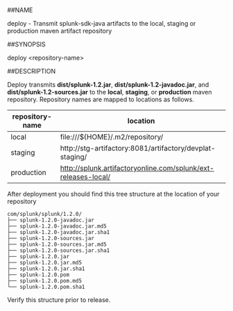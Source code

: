 ##NAME

deploy - Transmit splunk-sdk-java artifacts to the local, staging or production 
maven artifact repository

##SYNOPSIS

deploy \<repository-name>

##DESCRIPTION

Deploy transmits **dist/splunk-1.2.jar**, **dist/splunk-1.2-javadoc.jar**, and 
**dist/splunk-1.2-sources.jar** to the **local**, **staging**, or **production**
maven repository. Repository names are mapped to locations as follows.

| repository-name | location                                                       |
|-----------------|----------------------------------------------------------------|
| local           | file:///${HOME}/.m2/repository/                                |
| staging         | http://stg-artifactory:8081/artifactory/devplat-staging/       |                                             |
| production      | http://splunk.artifactoryonline.com/splunk/ext-releases-local/ |

After deployment you should find this tree structure at the location of your repository

    com/splunk/splunk/1.2.0/
    ├── splunk-1.2.0-javadoc.jar
    ├── splunk-1.2.0-javadoc.jar.md5
    ├── splunk-1.2.0-javadoc.jar.sha1
    ├── splunk-1.2.0-sources.jar
    ├── splunk-1.2.0-sources.jar.md5
    ├── splunk-1.2.0-sources.jar.sha1
    ├── splunk-1.2.0.jar
    ├── splunk-1.2.0.jar.md5
    ├── splunk-1.2.0.jar.sha1
    ├── splunk-1.2.0.pom
    ├── splunk-1.2.0.pom.md5
    └── splunk-1.2.0.pom.sha1

Verify this structure prior to release.